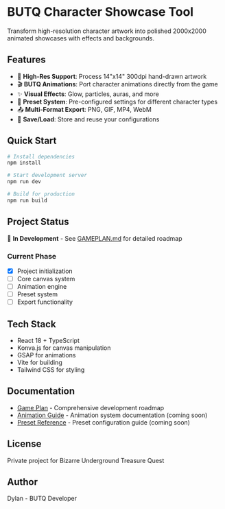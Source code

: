 # BUTQ Character Showcase Tool

Transform high-resolution character artwork into polished 2000x2000 animated showcases with effects and backgrounds.

## Features

- 🎨 **High-Res Support**: Process 14"x14" 300dpi hand-drawn artwork
- 🎬 **BUTQ Animations**: Port character animations directly from the game
- ✨ **Visual Effects**: Glow, particles, auras, and more
- 🎯 **Preset System**: Pre-configured settings for different character types
- 📤 **Multi-Format Export**: PNG, GIF, MP4, WebM
- 💾 **Save/Load**: Store and reuse your configurations

## Quick Start

```bash
# Install dependencies
npm install

# Start development server
npm run dev

# Build for production
npm run build
```

## Project Status

🚧 **In Development** - See [GAMEPLAN.md](./GAMEPLAN.md) for detailed roadmap

### Current Phase
- [x] Project initialization
- [ ] Core canvas system
- [ ] Animation engine
- [ ] Preset system
- [ ] Export functionality

## Tech Stack

- React 18 + TypeScript
- Konva.js for canvas manipulation
- GSAP for animations
- Vite for building
- Tailwind CSS for styling

## Documentation

- [Game Plan](./GAMEPLAN.md) - Comprehensive development roadmap
- [Animation Guide](./docs/animations.md) - Animation system documentation (coming soon)
- [Preset Reference](./docs/presets.md) - Preset configuration guide (coming soon)

## License

Private project for Bizarre Underground Treasure Quest

## Author

Dylan - BUTQ Developer